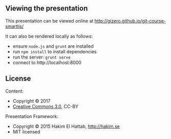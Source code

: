 ## Viewing the presentation

This presentation can be viewed online at http://gizero.github.io/git-course-smartlis/

It can also be rendered locally as follows:
- ensure `node.js` and `grunt` are installed
- run `npm install` to install dependencies
- run the server: `grunt serve`
- connect to http://localhost:8000

## License

Content:
- Copyright &copy; 2017
- [Creative Commons 3.0](http://creativecommons.org/licenses/by/3.0/), CC-BY

Presentation Framework:
- Copyright &copy; 2015 Hakim El Hattab, http://hakim.se
- MIT licensed
